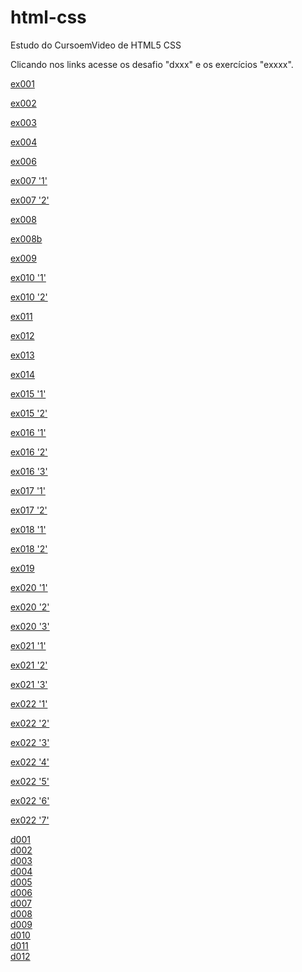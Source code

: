 # html-css
 Estudo do CursoemVideo de HTML5 CSS

Clicando nos links acesse os desafio "dxxx" e os exercícios "exxxx".

<a href="https://abraao2030.github.io/html-css/exercicios/ex001/index.html" target="_blank">ex001</a><br>

<a href="https://abraao2030.github.io/html-css/exercicios/ex002/index.html" target="_blank">ex002</a><br>

<a href="https://abraao2030.github.io/html-css/exercicios/ex003/index.html" target="_blank">ex003</a><br>

<a href="https://abraao2030.github.io/html-css/exercicios/ex004/index.html" target="_blank">ex004</a><br>

<a href="https://abraao2030.github.io/html-css/exercicios/ex006/index.html" target="_blank">ex006</a><br>

<a href="https://abraao2030.github.io/html-css/exercicios/ex007/html4.html" target="_blank">ex007 '1'</a><br>

<a href="https://abraao2030.github.io/html-css/exercicios/ex007/html5.html" target="_blank">ex007 '2'</a><br>

<a href="https://abraao2030.github.io/html-css/exercicios/ex008/index.html" target="_blank">ex008</a><br>

<a href="https://abraao2030.github.io/html-css/exercicios/ex008b/index.html" target="_blank">ex008b</a><br>

<a href="https://abraao2030.github.io/html-css/exercicios/ex009/index.html" target="_blank">ex009</a><br>

<a href="https://abraao2030.github.io/html-css/exercicios/ex010/index.html" target="_blank">ex010 '1'</a><br>

<a href="https://abraao2030.github.io/html-css/exercicios/ex010/pag002.html" target="_blank">ex010 '2'</a><br>

<a href="https://abraao2030.github.io/html-css/exercicios/ex011/index.html" target="_blank">ex011</a><br>

<a href="https://abraao2030.github.io/html-css/exercicios/ex012/index.html" target="_blank">ex012</a><br>

<a href="https://abraao2030.github.io/html-css/exercicios/ex013/index.html" target="_blank">ex013</a><br>

<a href="https://abraao2030.github.io/html-css/exercicios/ex014/index.html" target="_blank">ex014</a><br>

<a href="https://abraao2030.github.io/html-css/exercicios/ex015/index.html" target="_blank">ex015 '1'</a><br>

<a href="https://abraao2030.github.io/html-css/exercicios/ex015/pagina02.html" target="_blank">ex015 '2'</a><br>

<a href="https://abraao2030.github.io/html-css/exercicios/ex016/cor01.html" target="_blank">ex016 '1'</a><br>

<a href="https://abraao2030.github.io/html-css/exercicios/ex016/cor02.html" target="_blank">ex016 '2'</a><br>

<a href="https://abraao2030.github.io/html-css/exercicios/ex016/cor03.html" target="_blank">ex016 '3'</a><br>

<a href="https://abraao2030.github.io/html-css/exercicios/ex017/font01.html" target="_blank">ex017 '1'</a><br>

<a href="https://abraao2030.github.io/html-css/exercicios/ex017/font02.html" target="_blank">ex017 '2'</a><br>

<a href="https://abraao2030.github.io/html-css/exercicios/ex018/fonte01.html" target="_blank">ex018 '1'</a><br>

<a href="https://abraao2030.github.io/html-css/exercicios/ex018/fonte02.html" target="_blank">ex018 '2'</a><br>

<a href="https://abraao2030.github.io/html-css/exercicios/ex019/seletor01.html" target="_blank">ex019</a><br>

<a href="https://abraao2030.github.io/html-css/exercicios/ex020/hover.html" target="_blank">ex020 '1'</a><br>

<a href="https://abraao2030.github.io/html-css/exercicios/ex020/links.html" target="_blank">ex020 '2'</a><br>

<a href="https://abraao2030.github.io/html-css/exercicios/ex020/pseudoclasse.html" target="_blank">ex020 '3'</a><br>

<a href="https://abraao2030.github.io/html-css/exercicios/ex021/caixa01.html" target="_blank">ex021 '1'</a><br>

<a href="https://abraao2030.github.io/html-css/exercicios/ex021/caixa02.html" target="_blank">ex021 '2'</a><br>

<a href="https://abraao2030.github.io/html-css/exercicios/ex021/caixa03.html" target="_blank">ex021 '3'</a><br>

<a href="https://abraao2030.github.io/html-css/exercicios/ex022/fundo001.html" target="_blank">ex022 '1'</a><br>

<a href="https://abraao2030.github.io/html-css/exercicios/ex022/fundo002.html" target="_blank">ex022 '2'</a><br>

<a href="https://abraao2030.github.io/html-css/exercicios/ex022/fundo003.html" target="_blank">ex022 '3'</a><br>

<a href="https://abraao2030.github.io/html-css/exercicios/ex022/fundo004.html" target="_blank">ex022 '4'</a><br>

<a href="https://abraao2030.github.io/html-css/exercicios/ex022/fundo005.html" target="_blank">ex022 '5'</a><br>

<a href="https://abraao2030.github.io/html-css/exercicios/ex022/fundo006.html" target="_blank">ex022 '6'</a><br>

<a href="https://abraao2030.github.io/html-css/exercicios/ex022/fundo007.html" target="_blank">ex022 '7'</a><br>




<a href="https://abraao2030.github.io/html-css/desafios/d001/index.html">d001</a> <br>
<a href="https://abraao2030.github.io/html-css/desafios/d002/index.html">d002</a> <br>
<a href="https://abraao2030.github.io/html-css/desafios/d003/index.html">d003</a><br>
<a href="https://abraao2030.github.io/html-css/desafios/d004/index.html">d004</a> <br>
<a href="https://abraao2030.github.io/html-css/desafios/d005/index.html">d005</a> <br>
<a href="https://abraao2030.github.io/html-css/desafios/d006/index.html">d006</a><br>
<a href="https://abraao2030.github.io/html-css/desafios/d007/index.html">d007</a><br>
<a href="https://abraao2030.github.io/html-css/desafios/d008/index.html">d008</a> <br>
<a href="https://abraao2030.github.io/html-css/desafios/d009/index.html">d009</a> <br>
<a href="https://abraao2030.github.io/html-css/desafios/d010/index.html">d010</a><br>
<a href="https://abraao2030.github.io/html-css/desafios/d011/index.html">d011</a><br>
<a href="https://abraao2030.github.io/html-css/desafios/d012/index.html">d012</a><br>